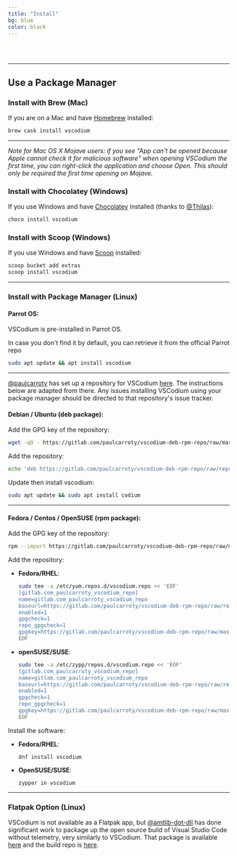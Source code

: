 ```yaml
---
title: "Install"
bg: blue
color: black
---
```


<div class="link-button">
<a href="https://github.com/VSCodium/vscodium/releases" style="color: white;text-decoration:none;">
<b>Download latest release here</b><br>
<font size="-1">Available for Windows, Mac OS and Linux</font>
</a>
</div>

---

## Use a Package Manager

### Install with Brew (Mac)
If you are on a Mac and have [Homebrew](https://brew.sh/) installed:
```bash
brew cask install vscodium
```

---

_Note for Mac OS X Mojave users: if you see "App can't be opened because Apple cannot check it for malicious software" when opening VSCodium the first time, you can right-click the application and choose Open. This should only be required the first time opening on Mojave._

### Install with Chocolatey (Windows)
If you use Windows and have [Chocolatey](https://chocolatey.org) installed (thanks to [@Thilas](https://github.com/Thilas)):
```bash
choco install vscodium
```

### <a id="install-with-scoop"></a>Install with Scoop (Windows)
If you use Windows and have [Scoop](https://scoop.sh/) installed:
```bash
scoop bucket add extras
scoop install vscodium
```

---

### Install with Package Manager (Linux)


#### Parrot OS:

VSCodium is pre-installed in Parrot OS.

In case you don't find it by default, you can retrieve it from the official Parrot repo

```bash
sudo apt update && apt install vscodium
```

---

[@paulcarroty](https://github.com/paulcarroty) has set up a repository for VSCodium [here](https://gitlab.com/paulcarroty/vscodium-deb-rpm-repo). The instructions below are adapted from there. Any issues installing VSCodium using your package manager should be directed to that repository's issue tracker.

#### Debian / Ubuntu (deb package):
Add the GPG key of the repository:
```bash
wget -qO - https://gitlab.com/paulcarroty/vscodium-deb-rpm-repo/raw/master/pub.gpg | sudo apt-key add -
```
 
Add the repository:
```bash
echo 'deb https://gitlab.com/paulcarroty/vscodium-deb-rpm-repo/raw/repos/debs/ vscodium main' | sudo tee --append /etc/apt/sources.list.d/vscodium.list
```

Update then install vscodium:
```bash
sudo apt update && sudo apt install codium
```


---


#### Fedora / Centos / OpenSUSE (rpm package):

Add the GPG key of the repository:

```bash
rpm --import https://gitlab.com/paulcarroty/vscodium-deb-rpm-repo/raw/master/pub.gpg
```

Add the repository:

- **Fedora/RHEL**:
  ```bash
  sudo tee -a /etc/yum.repos.d/vscodium.repo << 'EOF'
  [gitlab.com_paulcarroty_vscodium_repo]
  name=gitlab.com_paulcarroty_vscodium_repo
  baseurl=https://gitlab.com/paulcarroty/vscodium-deb-rpm-repo/raw/repos/rpms/
  enabled=1
  gpgcheck=1
  repo_gpgcheck=1
  gpgkey=https://gitlab.com/paulcarroty/vscodium-deb-rpm-repo/raw/master/pub.gpg
  EOF
  ```

- **openSUSE/SUSE**:
  ```bash
  sudo tee -a /etc/zypp/repos.d/vscodium.repo << 'EOF'
  [gitlab.com_paulcarroty_vscodium_repo]
  name=gitlab.com_paulcarroty_vscodium_repo
  baseurl=https://gitlab.com/paulcarroty/vscodium-deb-rpm-repo/raw/repos/rpms/
  enabled=1
  gpgcheck=1
  repo_gpgcheck=1
  gpgkey=https://gitlab.com/paulcarroty/vscodium-deb-rpm-repo/raw/master/pub.gpg
  EOF
  ```


Install the software:


- **Fedora/RHEL**:
  ```
  dnf install vscodium
  ```
- **OpenSUSE/SUSE**:
  ```
  zypper in vscodium
  ```


---


### <a id="flatpak"></a>Flatpak Option (Linux)
VSCodium is not available as a Flatpak app, but [@amtlib-dot-dll](https://github.com/amtlib-dot-dll) has done significant work to package up the open source build of Visual Studio Code without telemetry, very similarly to VSCodium. That package is available [here](https://flathub.org/apps/details/com.visualstudio.code.oss) and the build repo is [here](https://github.com/flathub/com.visualstudio.code.oss).

